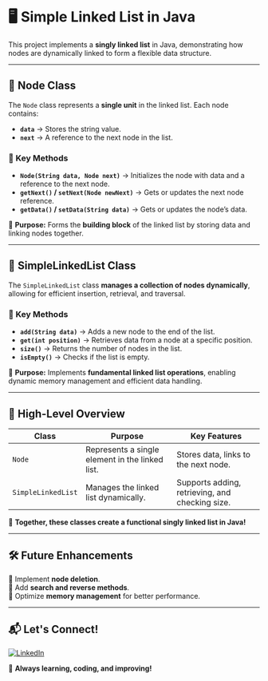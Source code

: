 # 🖥️ Simple Linked List in Java  

This project implements a **singly linked list** in Java, demonstrating how nodes are dynamically linked to form a flexible data structure.  

---

## 📌 Node Class  

The `Node` class represents a **single unit** in the linked list. Each node contains:  
- **`data`** → Stores the string value.  
- **`next`** → A reference to the next node in the list.  

### 🔹 Key Methods  
- **`Node(String data, Node next)`** → Initializes the node with data and a reference to the next node.  
- **`getNext()` / `setNext(Node newNext)`** → Gets or updates the next node reference.  
- **`getData()` / `setData(String data)`** → Gets or updates the node’s data.  

🔗 **Purpose:** Forms the **building block** of the linked list by storing data and linking nodes together.  

---

## 📌 SimpleLinkedList Class  

The `SimpleLinkedList` class **manages a collection of nodes dynamically**, allowing for efficient insertion, retrieval, and traversal.  

### 🔹 Key Methods  
- **`add(String data)`** → Adds a new node to the end of the list.  
- **`get(int position)`** → Retrieves data from a node at a specific position.  
- **`size()`** → Returns the number of nodes in the list.  
- **`isEmpty()`** → Checks if the list is empty.  

🔗 **Purpose:** Implements **fundamental linked list operations**, enabling dynamic memory management and efficient data handling.  

---

## 🎯 High-Level Overview  

| Class | Purpose | Key Features |
|-------|---------|--------------|
| `Node` | Represents a single element in the linked list. | Stores data, links to the next node. |
| `SimpleLinkedList` | Manages the linked list dynamically. | Supports adding, retrieving, and checking size. |

🚀 **Together, these classes create a functional singly linked list in Java!**  

---

## 🛠️ Future Enhancements  

🔹 Implement **node deletion**.  
🔹 Add **search and reverse methods**.  
🔹 Optimize **memory management** for better performance.  

---

## 📬 Let's Connect!  
[![LinkedIn](https://img.shields.io/badge/LinkedIn-Connect-blue?style=flat&logo=linkedin)](https://linkedin.com/in/aaronpereira22)  

🚀 **Always learning, coding, and improving!**
